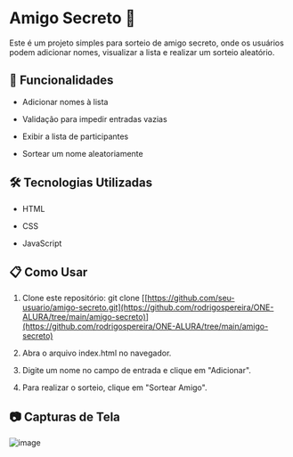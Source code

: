 # Amigo Secreto 🎁

Este é um projeto simples para sorteio de amigo secreto, onde os usuários podem adicionar nomes, visualizar a lista e realizar um sorteio aleatório.

## 🚀 Funcionalidades

- Adicionar nomes à lista

- Validação para impedir entradas vazias

- Exibir a lista de participantes

- Sortear um nome aleatoriamente

## 🛠️ Tecnologias Utilizadas

- HTML

- CSS

- JavaScript

## 📋 Como Usar

1. Clone este repositório: git clone [[https://github.com/seu-usuario/amigo-secreto.git](https://github.com/rodrigospereira/ONE-ALURA/tree/main/amigo-secreto)](https://github.com/rodrigospereira/ONE-ALURA/tree/main/amigo-secreto)

2. Abra o arquivo index.html no navegador.

3. Digite um nome no campo de entrada e clique em "Adicionar".

4. Para realizar o sorteio, clique em "Sortear Amigo".

## 📷 Capturas de Tela

![image](https://github.com/user-attachments/assets/f5a22094-3769-43ee-ba90-93bd98bafce1)

